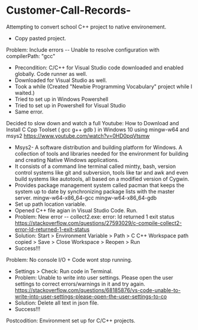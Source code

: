 # Customer-Call-Records-

Attempting to convert school C++ project to native environement.
- Copy pasted project. 

Problem: Include errors -- Unable to resolve configuration with compilerPath: "gcc" 
- Precondition: C/C++ for Visual Studio code downloaded and enabled globally. Code runner as well. 
- Downloaded for Visual Studio as well. 
- Took a while (Created "Newbie Programming Vocabulary" project while I waited.)
- Tried to set up in Windows Powershell 
- Tried to set up in Powershell for Visual Studio
- Same error. 

Decided to slow down and watch a full Youtube: How to Download and Install C Cpp Toolset ( gcc g++ gdb ) in Windows 10 using mingw-w64 and msys2
https://www.youtube.com/watch?v=0HD0pqVtsmw 
- Msys2- A software distribution and building platform for Windows. A collection of tools and libraries needed for the environment for building and creating Native Windows applications.
- It consists of a command line terminal called mintty, bash, version control systems like git and subversion, tools like tar and awk and even build systems like autotools, all based on a modified version of Cygwin.
- Provides package management system called pacman that keeps the system up to date by synchronizing package lists with the master server.
mingw-w64-x86_64-gcc 
mingw-w64-x86_64-gdb
- Set up path location variable. 
- Opened C++ file agian in Visual Studio Code. Run.
- Problem: New error -- collect2.exe: error: ld returned 1 exit status 
https://stackoverflow.com/questions/27593029/c-compile-collect2-error-ld-returned-1-exit-status 
- Solution: Start > Environment Variable > Path > C C++ Workspace path copied > Save > Close Workspace > Reopen > Run 
- Success!!! 
 
Problem: No console I/O + Code wont stop running. 
- Settings > Check: Run code in Terminal. 
- Problem: Unable to write into user settings. Please open the user settings to correct errors/warnings in it and try again.
https://stackoverflow.com/questions/68185876/vs-code-unable-to-write-into-user-settings-please-open-the-user-settings-to-co 
- Solution: Delete all text in json file. 
- Success!!! 

Postcodition: Environment set up for C/C++ projects. 
